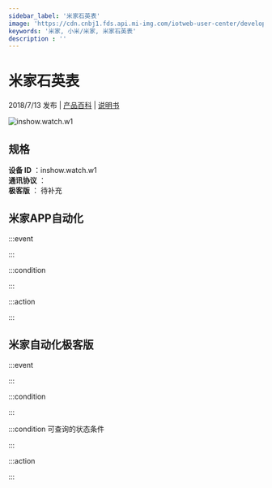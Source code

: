 ```yaml
---
sidebar_label: '米家石英表'
image: 'https://cdn.cnbj1.fds.api.mi-img.com/iotweb-user-center/developer_1679067441915Qec1TXlT.png?GalaxyAccessKeyId=AKVGLQWBOVIRQ3XLEW&Expires=9223372036854775807&Signature=VaYBvM6P8uFu7Be+9RA3v5hUh/0='
keywords: '米家, 小米/米家, 米家石英表'
description : ''
---
```

# 米家石英表

2018/7/13 发布 | [产品百科](https://home.mi.com/webapp/content/baike/product/index.html?model=inshow.watch.w1/) | [说明书](https://home.mi.com/views/introduction.html?model=inshow.watch.w1&region=cn)

![inshow.watch.w1](https://cdn.cnbj1.fds.api.mi-img.com/iotweb-user-center/developer_1679067441915Qec1TXlT.png?GalaxyAccessKeyId=AKVGLQWBOVIRQ3XLEW&Expires=9223372036854775807&Signature=VaYBvM6P8uFu7Be+9RA3v5hUh/0=)

## 规格  
> 
**设备 ID** ：inshow.watch.w1  
**通讯协议** ：  
**极客版**  ： 待补充 


## 米家APP自动化  

:::event  

:::

:::condition  

:::

:::action   

:::

## 米家自动化极客版  

:::event  

:::

:::condition  

:::

:::condition 可查询的状态条件  

:::

:::action  

:::

        
